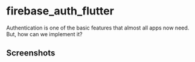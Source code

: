 # firebase_auth_flutter

Authentication is one of the basic features that almost all apps now need. But, how can we implement it?

## Screenshots
